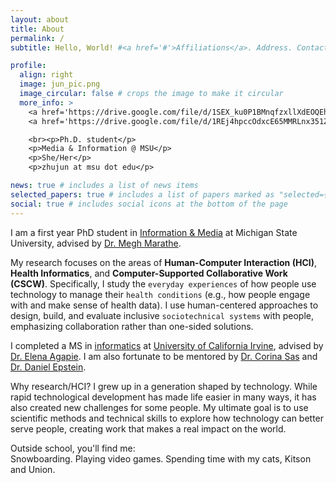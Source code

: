 ```yaml
---
layout: about
title: About
permalink: /
subtitle: Hello, World! #<a href='#'>Affiliations</a>. Address. Contacts. Moto. Etc.

profile:
  align: right
  image: jun_pic.png
  image_circular: false # crops the image to make it circular
  more_info: >
    <a href='https://drive.google.com/file/d/1SEX_ku0P1BMnqfzxllXdEOQEhfbBhoeu/view?usp=sharing'target="_blank">CV</a>
    <a href='https://drive.google.com/file/d/1REj4hpccOdxcE65MMRLnx351ZMvtW0id/view?usp=sharing'target="_blank">Resume</a>

    <br><p>Ph.D. student</p>
    <p>Media & Information @ MSU</p>
    <p>She/Her</p>
    <p>zhujun at msu dot edu</p>

news: true # includes a list of news items
selected_papers: true # includes a list of papers marked as "selected={true}"
social: true # includes social icons at the bottom of the page
---
```


I am a first year PhD student in [Information & Media](https://comartsci.msu.edu/departments/media-and-information) at Michigan State University, advised by [Dr. Megh Marathe](https://marathem.weebly.com/).

My research focuses on the areas of **Human-Computer Interaction (HCI)**, **Health Informatics**, and **Computer-Supported Collaborative Work (CSCW)**. Specifically, I study the `everyday experiences` of how people use technology to manage their `health conditions` (e.g., how people engage with and make sense of health data). I use human-centered approaches to design, build, and evaluate inclusive `sociotechnical systems` with people, emphasizing collaboration rather than one-sided solutions.

I completed a MS in [informatics](https://www.informatics.uci.edu/) at [University of California Irvine](https://uci.edu/), advised by [Dr. Elena Agapie](https://eagapie.com/). I am also fortunate to be mentored by [Dr. Corina Sas](https://www.lancaster.ac.uk/scc/about-us/people/corina-sas) and [Dr. Daniel Epstein](https://depstein.net/).

Why research/HCI? I grew up in a generation shaped by technology. While rapid technological development has made life easier in many ways, it has also created new challenges for some people. My ultimate goal is to use scientific methods and technical skills to explore how technology can better serve people, creating work that makes a real impact on the world.

Outside school, you'll find me:  
Snowboarding. Playing video games. Spending time with my cats, Kitson and Union.

